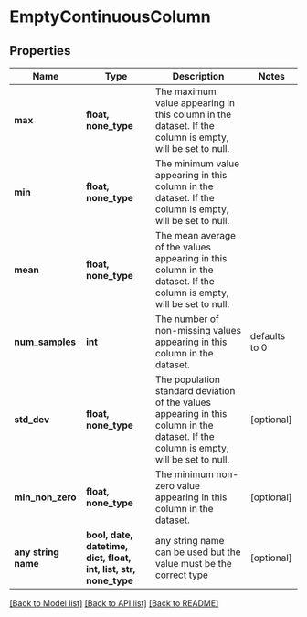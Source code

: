 # EmptyContinuousColumn


## Properties
Name | Type | Description | Notes
------------ | ------------- | ------------- | -------------
**max** | **float, none_type** | The maximum value appearing in this column in the dataset. If the column is empty, will be set to null. | 
**min** | **float, none_type** | The minimum value appearing in this column in the dataset. If the column is empty, will be set to null. | 
**mean** | **float, none_type** | The mean average of the values appearing in this column in the dataset. If the column is empty, will be set to null. | 
**num_samples** | **int** | The number of non-missing values appearing in this column in the dataset. | defaults to 0
**std_dev** | **float, none_type** | The population standard deviation of the values appearing in this column in the dataset. If the column is empty, will be set to null. | [optional] 
**min_non_zero** | **float, none_type** | The minimum non-zero value appearing in this column in the dataset. | [optional] 
**any string name** | **bool, date, datetime, dict, float, int, list, str, none_type** | any string name can be used but the value must be the correct type | [optional]

[[Back to Model list]](../README.md#documentation-for-models) [[Back to API list]](../README.md#documentation-for-api-endpoints) [[Back to README]](../README.md)



